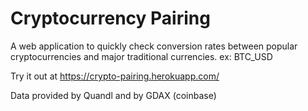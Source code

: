# Cryptocurrency Pairing

 A web application to quickly check conversion rates between popular cryptocurrencies and major traditional currencies. ex: BTC_USD

Try it out at https://crypto-pairing.herokuapp.com/

Data provided by Quandl and by GDAX (coinbase)

